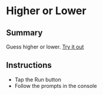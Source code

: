 # Higher or Lower

## Summary
Guess higher or lower. [Try it out](https://repl.it/@clash402/higher-lower)

## Instructions
- Tap the Run button
- Follow the prompts in the console
